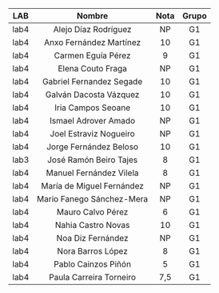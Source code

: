 | LAB  |          Nombre           | Nota | Grupo |
|:----:|:-------------------------:|:----:|:-----:|
| lab4 |   Alejo Díaz Rodríguez    |  NP  |  G1   |
| lab4 |  Anxo Fernández Martínez  |  10  |  G1   |
| lab4 |    Carmen Eguía Pérez     |  9   |  G1   |
| lab4 |     Elena Couto Fraga     |  NP  |  G1   |
| lab4 | Gabriel Fernandez Segade  | 	10  |  G1   |
| lab4 |  Galván Dacosta Vázquez   |  10  |  G1   |
| lab4 |    Iria Campos Seoane     | 	10  |  G1   |
| lab4 |   Ismael Adrover Amado    |  NP  |  G1   |
| lab4 |  Joel Estraviz Nogueiro   |  NP  |  G1   |
| lab4 |  Jorge Fernández Beloso   |  10  |  G1   |
| lab3 |  José Ramón Beiro Tajes   |  8   |  G1   |
| lab4 |  Manuel Fernández Vilela  |  8   |  G1   |
| lab4 | María de Miguel Fernández |  NP  |  G1   |
| lab4 | Mario Fanego Sánchez-Mera |  NP  |  G1   |
| lab4 |     Mauro Calvo Pérez     |  	6  |  G1   |
| lab4 |    Nahia Castro Novas     |  10  |  G1   |
| lab4 |     Noa Diz Fernández     |  NP  |  G1   |
| lab4 |     Nora Barros López     |  8   |  G1   |
| lab4 |    Pablo Cainzos Piñón    |  5   |  G1   |
| lab4 |  Paula Carreira Torneiro  | 7,5  |  G1   |




